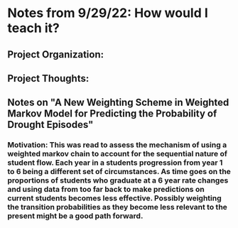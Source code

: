 # Notes from 9/29/22: How would I teach it?

## Project Organization:



## Project Thoughts:


## Notes on "A New Weighting Scheme in Weighted Markov Model for Predicting the Probability of Drought Episodes"

### Motivation: This was read to assess the mechanism of using a weighted markov chain to account for the sequential nature of student flow. Each year in a students progression from year 1 to 6 being a different set of circumstances. As time goes on the proportions of students who graduate at a 6 year rate changes and using data from too far back to make predictions on current students becomes less effective. Possibly weighting the transition probabilities as they become less relevant to the present might be a good path forward. 

